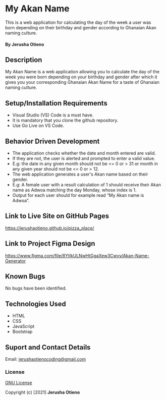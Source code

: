 # My Akan Name
This is a web application for calculating the day of the week a user was born depending on their birthday and gender according to Ghanaian Akan naming culture. 

#### By Jerusha Otieno

## Description
My Akan Name is a web application allowing you to calculate the day of the 
week you were born depending on your birthday and gender after which it gives you your corresponding Ghanaian Akan Name for a taste of Ghanaian naming culture.

## Setup/Installation Requirements
* Visual Studio (VS) Code is a must have.
* It is mandatory that you clone the github repository.
* Use Go Live on VS Code.

## Behavior Driven Development 
* The application checks whether the date and month entered are valid. 
* If they are not, the user is alerted and prompted to enter a valid value. 
* E.g: the date in any given month should not be <= 0 or > 31 or month in any given year should not be <= 0 or > 12.  
* The web application generates a user's Akan name based on their gender.
* E.g: A female user with a result calculation of 1 should receive their Akan name as Adwoa matching the day Monday, whose index is 1. 
* Output for each user should for example read “My Akan name is Adwoa”.

## Link to Live Site on GitHub Pages
https://jerushaotieno.github.io/pizza_place/

## Link to Project Figma Design
https://www.figma.com/file/8YtIkULNwHtGgaXew3Cwyy/Akan-Name-Generator

## Known Bugs
No bugs have been identified.

## Technologies Used
* HTML
* CSS
* JavaScript
* Bootstrap

## Suport and Contact Details
Email: jerushaotienocoding@gmail.com 

### License
[GNU License](./LICENSE)

Copyright (c) [2021] **Jerusha Otieno**
